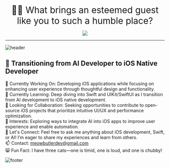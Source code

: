 <div style="text-align: center;">
    <span style="font-size: 28;">🏡🙇 What brings an esteemed guest like you to such a humble place?</span>
</div>
<p align="center">
  <img src="https://image.until.blog/meowbutlerdev/about/1738594220704.png">
</p>

---

![header](https://capsule-render.vercel.app/api?type=venom&height=200&color=0:a18cd1,100:cd9cf2&text=Hi%20there👋&section=header&reversal=false&textBg=false&animation=twinkling&rotate=0&stroke=fbc2eb&strokeWidth=2&descSize=20&fontSize=70&fontAlignY=50&descAlignY=70)

## 🚀 Transitioning from AI Developer to iOS Native Developer

🔭 Currently Working On: Developing iOS applications while focusing on enhancing user experience through thoughtful design and functionality.  
🌱 Currently Learning: Deep diving into Swift and UIKit/SwiftUI as I transition from AI development to iOS native development.  
👯 Looking for Collaboration: Seeking opportunities to contribute to open-source iOS projects that prioritize intuitive UI/UX and performance optimization.  
🤔 Interests: Exploring ways to integrate AI into iOS apps to improve user experience and enable automation.  
💬 Let's Connect: Feel free to ask me anything about iOS development, Swift, or AI! I’m eager to share my experiences and learn from others.  
📫 Contact: meowbutlerdev@gmail.com  
😸 Fun Fact: I have three cats—one is timid, one is loud, and one is chubby!  

![footer](https://capsule-render.vercel.app/api?type=waving&height=200&color=0:a18cd1,100:cd9cf2&section=footer)

<!--
**vivaan-park/vivaan-park** is a ✨ _special_ ✨ repository because its `README.md` (this file) appears on your GitHub profile.

Here are some ideas to get you started:

- 🔭 I’m currently working on ...
- 🌱 I’m currently learning ...
- 👯 I’m looking to collaborate on ...
- 🤔 I’m looking for help with ...
- 💬 Ask me about ...
- 📫 How to reach me: ...
- 😄 Pronouns: ...
- ⚡ Fun fact: ...
-->

